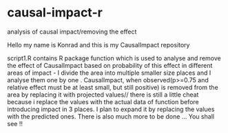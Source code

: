 # causal-impact-r
analysis of causal impact/removing the effect

Hello my name is Konrad and this is my CausalImpact repository

script1.R contains R package function which is used to analyse and remove the effect of CausalImpact based on probability of this effect
in different areas of impact - I divide the area into multiple smaller size places and I analyse them one by one .
CausalImpact, when observed(p>=0.75 and relative effect must be at least small, but still positive) is removed from the area by replacing it with projected values// there is still a little cheat because i replace the values with the actual data of function before introducing impact in 3 places. I plan to expand it by replacing the values with the predicted ones.
There is also much more to be done ... You shall see !! 
